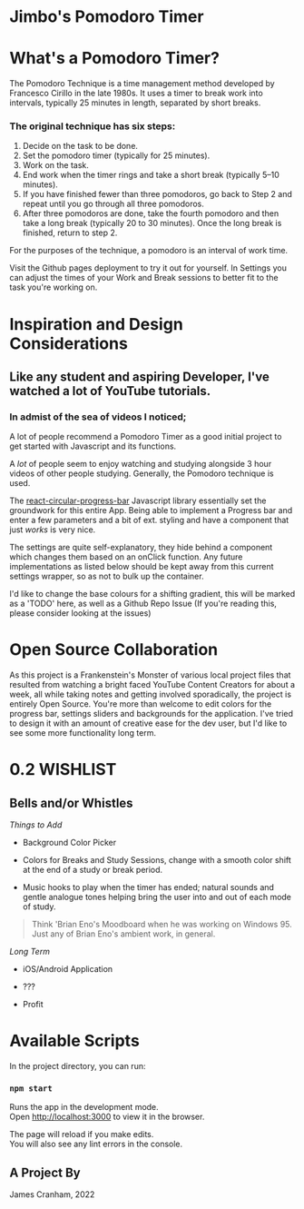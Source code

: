 Jimbo's Pomodoro Timer
======

What's a Pomodoro Timer?
======

The Pomodoro Technique is a time management method developed by Francesco Cirillo in the late 1980s.
It uses a timer to break work into intervals, typically 25 minutes in length, separated by short breaks.

### The original technique has six steps:

1. Decide on the task to be done.
2. Set the pomodoro timer (typically for 25 minutes).
3. Work on the task.
4. End work when the timer rings and take a short break (typically 5–10 minutes).
5. If you have finished fewer than three pomodoros, go back to Step 2 and repeat until you go through all three pomodoros.
6. After three pomodoros are done, take the fourth pomodoro and then take a long break (typically 20 to 30 minutes). Once the long break is finished, return to step 2.

For the purposes of the technique, a pomodoro is an interval of work time.

Visit the Github pages deployment to try it out for yourself. In Settings you can adjust the times of your Work and Break sessions to better fit to the task you're working on.

Inspiration and Design Considerations
======

## Like any student and aspiring Developer, I've watched a lot of YouTube tutorials. 
### In admist of the sea of videos I noticed;

A lot of people recommend a Pomodoro Timer as a good initial project to get started with Javascript and its functions. 

A *lot* of people seem to enjoy watching and studying alongside 3 hour videos of other people studying. Generally, the Pomodoro technique is used.

The [react-circular-progress-bar](https://www.npmjs.com/package/react-circular-progressbar) Javascript library essentially set the groundwork for this entire App. Being able to implement a Progress bar and enter a few parameters and a bit of ext. styling and have a component that just *works* is very nice.

The settings are quite self-explanatory, they hide behind a component which changes them based on an onClick function. Any future implementations as listed below should be kept away from this current settings wrapper, so as not to bulk up the container. 

I'd like to change the base colours for a shifting gradient, this will be marked as a 'TODO' here, as well as a Github Repo Issue (If you're reading this, please consider looking at the issues)

# Open Source Collaboration

As this project is a Frankenstein's Monster of various local project files that resulted from watching a bright faced YouTube Content Creators for about a week, all while taking notes
and getting involved sporadically, the project is entirely Open Source. You're more than welcome to edit colors for the progress bar, settings sliders and backgrounds for the application. I've tried to design it with an amount of creative ease for the dev user, but I'd like to see some more functionality long term.

0.2 WISHLIST
====== 

Bells and/or Whistles 
------
*Things to Add*
  
- Background Color Picker 

- Colors for Breaks and Study Sessions, change with a smooth color shift at the end of a study or break period.
    
- Music hooks to play when the timer has ended; natural sounds and gentle analogue tones helping bring the user into and out of each mode of study. 
>Think 'Brian Eno's Moodboard when he was working on Windows 95. Just any of Brian Eno's ambient work, in general. 

*Long Term*
    
   - iOS/Android Application 
    
   - ??? 
    
   - Profit

Available Scripts
======
In the project directory, you can run:

### `npm start`

Runs the app in the development mode.\
Open [http://localhost:3000](http://localhost:3000) to view it in the browser.

The page will reload if you make edits.\
You will also see any lint errors in the console.

## A Project By
James Cranham, 2022
